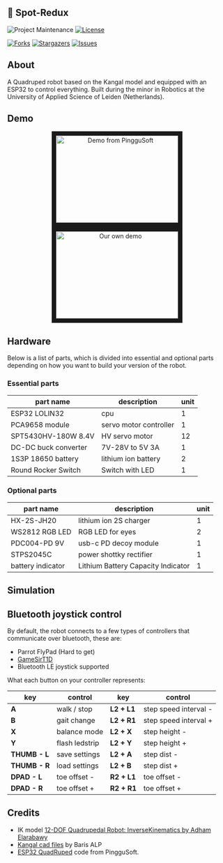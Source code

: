 ## 🤖 Spot-Redux

<!-- PROJECT SHIELDS -->
![Project Maintenance][maintenance-shield]
[![License][license-shield]](LICENSE.md)

[![Forks][forks-shield]][forks-url]
[![Stargazers][stars-shield]][stars-url]
[![Issues][issues-shield]][issues-url]

## About

A Quadruped robot based on the Kangal model and equipped with an ESP32 to control everything. Built during the minor in Robotics at the University of Applied Science of Leiden (Netherlands).

## Demo

<p align="center">
  <a href="http://www.youtube.com/watch?feature=player_embedded&v=2IXcY3YnklY" target="_blank">
    <img src="http://img.youtube.com/vi/2IXcY3YnklY/mqdefault.jpg" alt="Demo from PingguSoft" width="280" height="200" border="10" />
  </a>
  <a href="http://www.youtube.com/watch?feature=player_embedded&v=lb17rW7wsXE" target="_blank">
    <img src="http://img.youtube.com/vi/lb17rW7wsXE/mqdefault.jpg" alt="Our own demo" width="280" height="200" border="10" />
  </a>
</p>

## Hardware

Below is a list of parts, which is divided into essential and optional parts depending on how you want to build your version of the robot.

### Essential parts

| part name           | description                          |  unit     |
|---------------------|--------------------------------------|-----------|
| ESP32 LOLIN32       | cpu                                  | 1         |
| PCA9658 module      | servo motor controller               | 1         |
| SPT5430HV-180W 8.4V | HV servo motor                       | 12        |
| DC-DC buck converter| 7V-28V to 5V 3A                      | 1         |
| 1S3P 18650 battery  | lithium ion battery                  | 2         |
| Round Rocker Switch | Switch with LED                      | 1         |

### Optional parts

| part name           | description                          |  unit     |
|---------------------|--------------------------------------|-----------|
| HX-2S-JH20          | lithium ion 2S charger               | 1         |
| WS2812 RGB LED      | RGB LED for eyes                     | 2         |
| PDC004-PD 9V        | usb-c PD decoy module                | 1         |
| STPS2045C           | power shottky rectifier              | 1         |
| battery indicator   | Lithium Battery Capacity Indicator   | 1         |

## Simulation

## Bluetooth joystick control

By default, the robot connects to a few types of controllers that communicate over bluetooth, these are:

- Parrot FlyPad (Hard to get)
- [GameSirT1D][gamesir]
- Bluetooth LE joystick supported

What each button on your controller represents:

| key          |    control     |  key        |  control              |
|--------------|----------------|-------------|-----------------------|
| **A**        | walk / stop    | **L2 + L1** | step speed interval - |
| **B**        | gait change    | **L2 + R1** | step speed interval + |
| **X**        | balance mode   | **L2 + X**  | step height -         |
| **Y**        | flash ledstrip | **L2 + Y**  | step height +         |
| **THUMB - L**| save settings  | **L2 + A**  | step dist -           |
| **THUMB - R**| load settings  | **L2 + B**  | step dist +           |
| **DPAD - L** | toe offset -   | **R2 + L1** | toe offset -          |
| **DPAD - R** | toe offset +   | **R2 + R1** | toe offset +          |

## Credits

- IK model [12-DOF Quadrupedal Robot: InverseKinematics by Adham Elarabawy](https://www.adham-e.dev/pdf/IK_Model.pdf)
- [Kangal cad files](https://grabcad.com/library/diy-quadruped-robot-1) by Baris ALP
- [ESP32 QuadRuped](https://github.com/PingguSoft/esp32_quadruped) code from PingguSoft.

<!-- MARKDOWN LINKS & IMAGES -->
[maintenance-shield]: https://img.shields.io/maintenance/yes/2022.svg?style=for-the-badge
[forks-shield]: https://img.shields.io/github/forks/klaasnicolaas/Spot-Redux.svg?style=for-the-badge
[forks-url]: https://github.com/klaasnicolaas/Spot-Redux/network/members
[stars-shield]: https://img.shields.io/github/stars/klaasnicolaas/Spot-Redux.svg?style=for-the-badge
[stars-url]: https://github.com/klaasnicolaas/Spot-Redux/stargazers
[issues-shield]: https://img.shields.io/github/issues/klaasnicolaas/Spot-Redux.svg?style=for-the-badge
[issues-url]: https://github.com/klaasnicolaas/Spot-Redux/issues
[license-shield]: https://img.shields.io/github/license/klaasnicolaas/Spot-Redux.svg?style=for-the-badge

<!-- Products -->
[gamesir]: https://www.banggood.com/nl/GameSir-T1s-bluetooth-Wireless-Gaming-Controller-Gamepad-for-Android-Windows-VR-TV-Box-p-1192063.html
